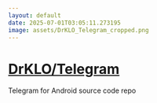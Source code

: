 ```yaml
---
layout: default
date: 2025-07-01T03:05:11.273195
image: assets/DrKLO_Telegram_cropped.png
---
```


# [DrKLO/Telegram](https://github.com/DrKLO/Telegram)

Telegram for Android source code repo 
